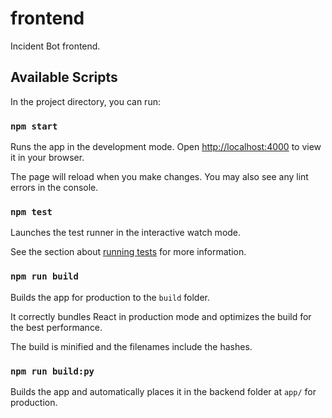 # frontend

Incident Bot frontend.

## Available Scripts

In the project directory, you can run:

### `npm start`

Runs the app in the development mode. Open [http://localhost:4000](http://localhost:4000) to view it in your browser.

The page will reload when you make changes. You may also see any lint errors in the console.

### `npm test`

Launches the test runner in the interactive watch mode.

See the section about [running tests](https://facebook.github.io/create-react-app/docs/running-tests) for more information.

### `npm run build`

Builds the app for production to the `build` folder.

It correctly bundles React in production mode and optimizes the build for the best performance.

The build is minified and the filenames include the hashes.

### `npm run build:py`

Builds the app and automatically places it in the backend folder at `app/` for production.
